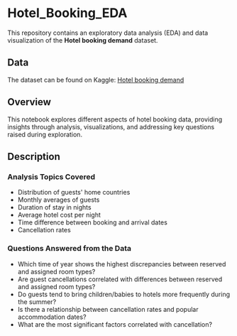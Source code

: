# Hotel_Booking_EDA
This repository contains an exploratory data analysis (EDA) and data visualization of the **Hotel booking demand** dataset.

## Data
The dataset can be found on Kaggle: [Hotel booking demand](https://www.kaggle.com/datasets/jessemostipak/hotel-booking-demand)

## Overview
This notebook explores different aspects of hotel booking data, providing insights through analysis, visualizations, and addressing key questions raised during exploration.


## Description
### Analysis Topics Covered
- Distribution of guests' home countries
- Monthly averages of guests
- Duration of stay in nights
- Average hotel cost per night
- Time difference between booking and arrival dates
- Cancellation rates


### Questions Answered from the Data
- Which time of year shows the highest discrepancies between reserved and assigned room types?
- Are guest cancellations correlated with differences between reserved and assigned room types?
- Do guests tend to bring children/babies to hotels more frequently during the summer?
- Is there a relationship between cancellation rates and popular accommodation dates?
- What are the most significant factors correlated with cancellation?
